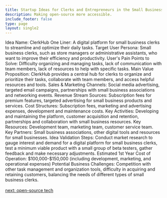 ```yaml
---
title: Startup Ideas for Clerks and Entrepreneurs in the Small Business and Retail  Industry
description: Making open-source more accessible.
include_footer: false
type: page
layout: single2
---
```


<p>
Idea Name: ClerkHub
One Liner: A digital platform for small business clerks to streamline and optimize their daily tasks.
Target User Persona: Small business clerks, such as store managers or administrative assistants, who want to improve their efficiency and productivity.
User's Pain Points to Solve: Difficulty organizing and managing tasks, lack of communication with team members, lack of resources to help with specific tasks.
Main Value Proposition: ClerkHub provides a central hub for clerks to organize and prioritize their tasks, collaborate with team members, and access helpful resources and tools.
Sales & Marketing Channels: Social media advertising, targeted email campaigns, partnerships with small business associations and networking events.
Revenue Stream Sources: Subscription fees for premium features, targeted advertising for small business products and services.
Cost Structures: Subscription fees, marketing and advertising expenses, development and maintenance costs.
Key Activities: Developing and maintaining the platform, customer acquisition and retention, partnerships and collaboration with small business resources.
Key Resources: Development team, marketing team, customer service team.
Key Partners: Small business associations, other digital tools and resources for small businesses.
Idea Validation Steps: Conduct market research to gauge interest and demand for a digital platform for small business clerks, test a minimum viable product with a small group of beta testers, gather feedback and make necessary adjustments.
Estimated 1st Year Cost of Operation: $100,000-$150,000 (including development, marketing, and operational expenses)
Potential Business Challenges: Competition with other task management and organization tools, difficulty in acquiring and retaining customers, balancing the needs of different types of small business clerks.

<br>
<br>
<a href="https://workdojos.com/clerk/tech">next: open-source tech</a>
</p>